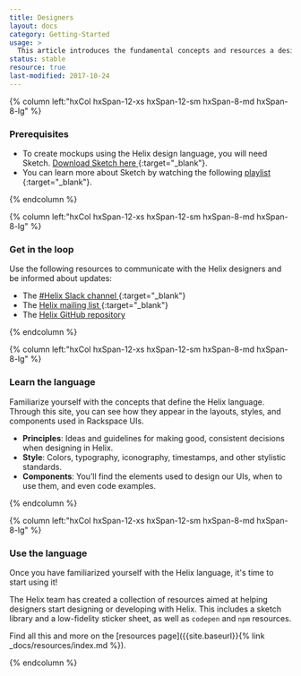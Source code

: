 ```yaml
---
title: Designers
layout: docs
category: Getting-Started
usage: >
  This article introduces the fundamental concepts and resources a designer can expect to find on the Helix website, as well as the best channels for contacting and collaborating with the Helix team.
status: stable
resource: true
last-modified: 2017-10-24
---
```




<section class="static-section" markdown="1">
<div class="hxRow" markdown="1">

{% column left:"hxCol hxSpan-12-xs hxSpan-12-sm hxSpan-8-md hxSpan-8-lg" %}

### Prerequisites

- To create mockups using the Helix design language, you will need Sketch. [Download Sketch here <hx-icon type="external-link" />](https://www.sketchapp.com){:target="_blank"}.
- You can learn more about Sketch by watching the following [playlist <hx-icon type="external-link" />](https://www.youtube.com/watch?v=cEplnCnZuDM&list=PLWlUJU11tp4fEXI8deWhBQAHDv9R23WHB){:target="_blank"}.

{% endcolumn %}

</div>
</section>

<section class="static-section" markdown="1">
<div class="hxRow" markdown="1">

{% column left:"hxCol hxSpan-12-xs hxSpan-12-sm hxSpan-8-md hxSpan-8-lg" %}

### Get in the loop

Use the following resources to communicate with the Helix designers and be informed about updates:

- The [#Helix Slack channel <hx-icon type="external-link" />](https://rackspace.slack.com/messages/#helix){:target="_blank"}
- The [Helix mailing list <hx-icon type="external-link" />](mailto:helix@rackspace.com){:target="_blank"}
- The <a href="https://github.com/rackerlabs/design-system" target="_blank">Helix GitHub repository <hx-icon type="external-link" /></a>

{% endcolumn %}

</div>
</section>

<section class="static-section" markdown="1">
<div class="hxRow" markdown="1">

{% column left:"hxCol hxSpan-12-xs hxSpan-12-sm hxSpan-8-md hxSpan-8-lg" %}

### Learn the language

Familiarize yourself with the concepts that define the Helix language. Through this site, you can see how they appear in the layouts, styles, and components used in Rackspace UIs.

- **Principles**: Ideas and guidelines for making good, consistent decisions when designing in Helix.
- **Style**: Colors, typography, iconography, timestamps, and other stylistic standards.
- **Components**: You’ll find the elements used to design our UIs, when to use them, and even code examples.

{% endcolumn %}

</div>
</section>

<section class="static-section" markdown="1">
<div class="hxRow" markdown="1">

{% column left:"hxCol hxSpan-12-xs hxSpan-12-sm hxSpan-8-md hxSpan-8-lg" %}

### Use the language

Once you have familiarized yourself with the Helix language, it's time to start using it!

The Helix team has created a collection of resources aimed at helping designers start designing or developing with Helix. This includes a sketch library and a low-fidelity sticker sheet, as well as `codepen` and `npm` resources.

Find all this and more on the [resources page]({{site.baseurl}}{% link _docs/resources/index.md %}).

{% endcolumn %}

</div>
</section>
